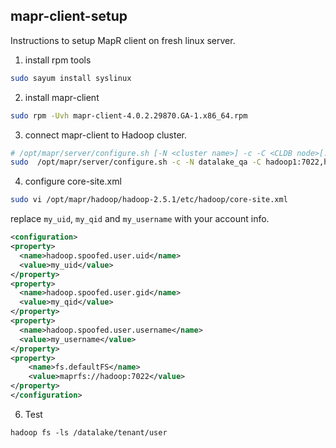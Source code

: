 mapr-client-setup
-----------------

Instructions to setup MapR client on fresh linux server.


1. install rpm tools

```bash
sudo sayum install syslinux
```

2. install mapr-client

```bash
sudo rpm -Uvh mapr-client-4.0.2.29870.GA-1.x86_64.rpm
```

3. connect mapr-client to Hadoop cluster. 

```bash
# /opt/mapr/server/configure.sh [-N <cluster name>] -c -C <CLDB node>[:<port>][,<CLDB node>[:<port>]...]
sudo  /opt/mapr/server/configure.sh -c -N datalake_qa -C hadoop1:7022,hadoop2:7022,hadoop3:7022-Z zk1:5000,zk2:5000,zk3:5000 -HS hadoop1
```

4. configure core-site.xml

```bash
sudo vi /opt/mapr/hadoop/hadoop-2.5.1/etc/hadoop/core-site.xml
```

replace `my_uid`, `my_qid` and `my_username` with your account info. 

```xml
<configuration>
<property>
  <name>hadoop.spoofed.user.uid</name>
  <value>my_uid</value>
</property>
<property>
  <name>hadoop.spoofed.user.gid</name>
  <value>my_qid</value>
</property>
<property>
  <name>hadoop.spoofed.user.username</name>
  <value>my_username</value>
</property>
<property>
    <name>fs.defaultFS</name>
    <value>maprfs://hadoop:7022</value>
</property>
</configuration>
```

6. Test

```
hadoop fs -ls /datalake/tenant/user 
```
 